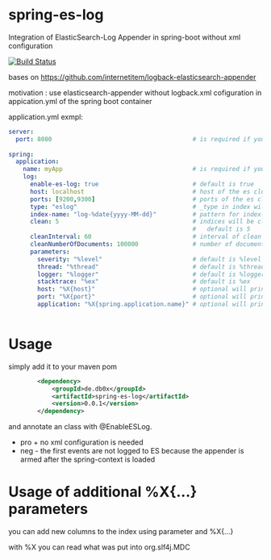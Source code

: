 # spring-es-log
Integration of ElasticSearch-Log Appender in spring-boot without xml configuration

[![Build Status](https://travis-ci.org/db0x/spring-es-log.svg?branch=master)](https://travis-ci.org/db0x/spring-es-log)

bases on https://github.com/internetitem/logback-elasticsearch-appender

motivation : use elasticsearch-appender without logback.xml 
cofiguration in appication.yml of the spring boot container


application.yml exmpl:

```yml
server:
  port: 8080                                       # is required if you use parameters.port
   
spring:
  application:
    name: myApp                                    # is required if you use parameters.application
    log: 
      enable-es-log: true                          # default is true
      host: localhost                              # host of the es cluster default is localhost
      ports: [9200,9300]                           # ports of the es cluster default is 9200 / 9300 (HTTP / transport)
      type: "eslog"                                # _type in index will be used for clean-query  
      index-name: "log-%date{yyyy-MM-dd}"          # pattern for index-name default is log-%date{yyyy-MM-dd}
      clean: 5                                     # indices will be cleaned after x days (null -> never clean indices) 
                                                   #   default is 5
      cleanInterval: 60                            # interval of clean in minutes default is 60
      cleanNumberOfDocuments: 100000               # number of documents will be deleted in one run default is 10000 
      parameters:        
        severity: "%level"                         # default is %level
        thread: "%thread"                          # default is %thread
        logger: "%logger"                          # default is %logger
        stacktrace: "%ex"                          # default is %ex
        host: "%X{host}"                           # optional will print name of the host
        port: "%X{port}"                           # optional will print server.port if set
        application: "%X{spring.application.name}" # optional will print spring.application.name
        
```
Usage
=====
simply add it to your maven pom 
```xml
		<dependency>
			<groupId>de.db0x</groupId>
			<artifactId>spring-es-log</artifactId>
			<version>0.0.1</version>
		</dependency>
```
and annotate an class with @EnableESLog.

* pro + no xml configuration is needed
* neg - the first events are not logged to ES because the appender is armed after the spring-context is loaded

Usage of additional %X{...} parameters
===================================
you can add new columns to the index using parameter and %X{...}

with %X you can read what was put into org.slf4j.MDC
